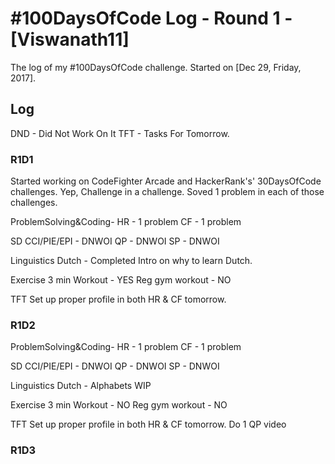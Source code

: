 # #100DaysOfCode Log - Round 1 - [Viswanath11]

The log of my #100DaysOfCode challenge. Started on [Dec 29, Friday, 2017].

## Log
DND - Did Not Work On It
TFT - Tasks For Tomorrow.

### R1D1 
Started working on CodeFighter Arcade and HackerRank's' 30DaysOfCode challenges. Yep, Challenge in a challenge. Soved 1 problem in each of those challenges.

ProblemSolving&Coding-
HR - 1 problem
CF - 1 problem

SD
CCI/PIE/EPI - DNWOI
QP -  DNWOI
SP -  DNWOI

Linguistics
Dutch - Completed Intro on why to learn Dutch.

Exercise
3 min Workout - YES
Reg gym workout - NO

TFT
Set up proper profile in both HR & CF tomorrow.

### R1D2
ProblemSolving&Coding-
HR - 1 problem
CF - 1 problem

SD
CCI/PIE/EPI - DNWOI
QP -  DNWOI
SP -  DNWOI

Linguistics
Dutch - Alphabets WIP

Exercise
3 min Workout - NO
Reg gym workout - NO

TFT
Set up proper profile in both HR & CF tomorrow.
Do 1 QP video

### R1D3
